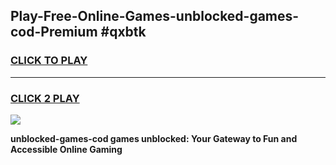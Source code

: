 
## Play-Free-Online-Games-unblocked-games-cod-Premium #qxbtk
<h3>
<a href="https://premium.freeplayer.one?title=unblocked-games-cod&ref=8M">CLICK TO PLAY</a></h3>
<hr>

<h3>
<a href="https://premium.freeplayer.one?title=unblocked-games-cod&ref=8M">CLICK 2 PLAY</a>
  
</h3>

<a href="https://premium.freeplayer.one?title=unblocked-games-cod&ref=8M"><img src="https://clearcache.store/games.png"></a>


**unblocked-games-cod games unblocked: Your Gateway to Fun and Accessible Online Gaming**
